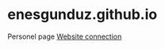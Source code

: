 # enesgunduz.github.io
Personel page
<a href="https://enesgunduz.github.io/">Website connection</a>
